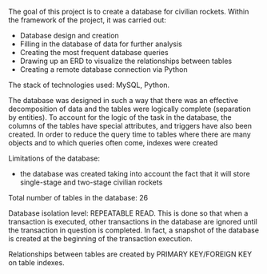 The goal of this project is to create a database for civilian rockets.
Within the framework of the project, it was carried out:  
- Database design and creation  
- Filling in the database of data for further analysis  
- Creating the most frequent database queries  
- Drawing up an ERD to visualize the relationships between tables  
- Creating a remote database connection via Python  

The stack of technologies used: MySQL, Python. 

The database was designed in such a way that there was an effective decomposition of data and the tables were logically complete (separation by entities). To account for the logic of the task in the database, the columns of the tables have special attributes, and triggers have also been created. In order to reduce the query time to tables where there are many objects and to which queries often come, indexes were created

Limitations of the database:  
- the database was created taking into account the fact that it will store single-stage and two-stage civilian rockets 


Total number of tables in the database: 26

Database isolation level: REPEATABLE READ. This is done so that when a transaction is executed, other transactions in the database are ignored until the transaction in question is completed. In fact, a snapshot of the database is created at the beginning of the transaction execution. 

Relationships between tables are created by PRIMARY KEY/FOREIGN KEY on table indexes. 
